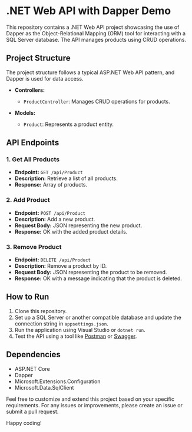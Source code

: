 # .NET Web API with Dapper Demo

This repository contains a .NET Web API project showcasing the use of Dapper as the Object-Relational Mapping (ORM) tool for interacting with a SQL Server database. The API manages products using CRUD operations.

## Project Structure

The project structure follows a typical ASP.NET Web API pattern, and Dapper is used for data access.

- **Controllers:**
  - `ProductController`: Manages CRUD operations for products.

- **Models:**
  - `Product`: Represents a product entity.

## API Endpoints

### 1. Get All Products

- **Endpoint:** `GET /api/Product`
- **Description:** Retrieve a list of all products.
- **Response:** Array of products.

### 2. Add Product

- **Endpoint:** `POST /api/Product`
- **Description:** Add a new product.
- **Request Body:** JSON representing the new product.
- **Response:** OK with the added product details.

### 3. Remove Product

- **Endpoint:** `DELETE /api/Product`
- **Description:** Remove a product by ID.
- **Request Body:** JSON representing the product to be removed.
- **Response:** OK with a message indicating that the product is deleted.

## How to Run

1. Clone this repository.
2. Set up a SQL Server or another compatible database and update the connection string in `appsettings.json`.
3. Run the application using Visual Studio or `dotnet run`.
4. Test the API using a tool like [Postman](https://www.postman.com/) or [Swagger](https://swagger.io/).


## Dependencies

- ASP.NET Core
- Dapper
- Microsoft.Extensions.Configuration
- Microsoft.Data.SqlClient

Feel free to customize and extend this project based on your specific requirements. For any issues or improvements, please create an issue or submit a pull request.

Happy coding!

